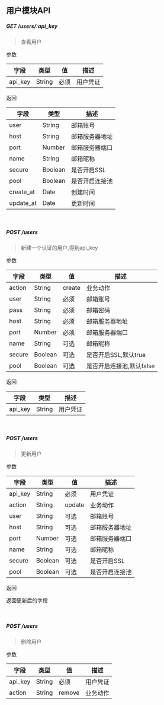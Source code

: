 ## 用户模块API

##### GET /users/:api_key

> 查看用户

参数

字段 | 类型 | 值 | 描述
--- | ---- | --- | ---
api_key | String | 必须 | 用户凭证

返回

字段 | 类型 | 描述
--- | ---- | ---
user | String | 邮箱账号
host | String | 邮箱服务器地址
port | Number | 邮箱服务器端口
name | String | 邮箱昵称
secure | Boolean | 是否开启SSL
pool | Boolean | 是否开启连接池
create_at | Date | 创建时间
update_at | Date | 更新时间

<br>

##### POST /users  

> 新建一个认证的用户,得到api_key

参数

字段 | 类型 | 值| 描述
--- | ---- | ----| ----
action | String | create | 业务动作
user | String | 必须 | 邮箱账号
pass | String | 必须 | 邮箱密码
host | String | 必须 | 邮箱服务器地址
port | Number | 必须 | 邮箱服务器端口
name | String | 可选 | 邮箱昵称
secure | Boolean | 可选 | 是否开启SSL,默认true
pool | Boolean | 可选 | 是否开启连接池,默认false

返回

字段 | 类型 | 描述 
---- | --- | ----
api_key | String | 用户凭证

<br>

##### POST /users  

> 更新用户

参数

字段 | 类型 | 值 | 描述
--- | --- | --- | ---
api_key | String | 必须 | 用户凭证
action | String | update | 业务动作
user | String | 可选 | 邮箱账号
host | String | 可选 | 邮箱服务器地址
port | Number | 可选 | 邮箱服务器端口
name | String | 可选 | 邮箱昵称
secure | Boolean | 可选 | 是否开启SSL
pool | Boolean | 可选 | 是否开启连接池

返回

返回更新后的字段

<br>

##### POST /users 

> 删除用户

参数

字段 | 类型 | 值 | 描述
--- | ---- | --- | ---
api_key | String | 必须 | 用户凭证
action  | String | remove | 业务动作
